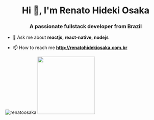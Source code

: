 <h1 align="center">Hi 👋, I'm Renato Hideki Osaka</h1>
<h3 align="center">A passionate fullstack developer from Brazil</h3>

- 💬 Ask me about **reactjs, react-native, nodejs**

- 📫 How to reach me **http://renatohidekiosaka.com.br**


<img src="https://komarev.com/ghpvc/?username=renatoosaka&label=Profile%20views&color=0e75b6&style=flat" alt="renatoosaka" /> 
<img height="180em" src="https://github-readme-stats.vercel.app/api?username=renatoosaka&show_icons=true&hide_border=true&&count_private=true&include_all_commits=true" />
